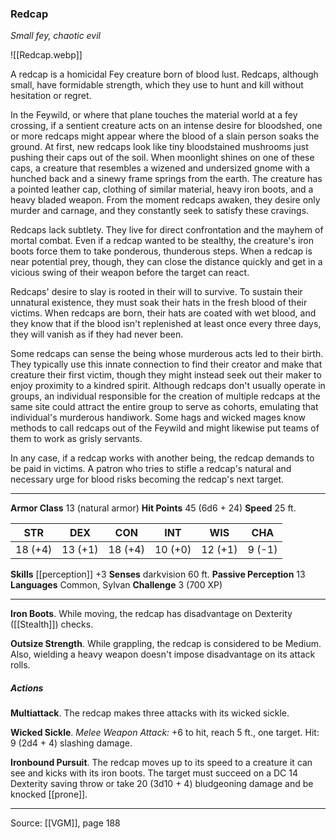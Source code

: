 ### Redcap
_Small fey, chaotic evil_

![[Redcap.webp]]

A redcap is a homicidal Fey creature born of blood lust. Redcaps, although small, have formidable strength, which they use to hunt and kill without hesitation or regret.

In the Feywild, or where that plane touches the material world at a fey crossing, if a sentient creature acts on an intense desire for bloodshed, one or more redcaps might appear where the blood of a slain person soaks the ground. At first, new redcaps look like tiny bloodstained mushrooms just pushing their caps out of the soil. When moonlight shines on one of these caps, a creature that resembles a wizened and undersized gnome with a hunched back and a sinewy frame springs from the earth. The creature has a pointed leather cap, clothing of similar material, heavy iron boots, and a heavy bladed weapon. From the moment redcaps awaken, they desire only murder and carnage, and they constantly seek to satisfy these cravings.

Redcaps lack subtlety. They live for direct confrontation and the mayhem of mortal combat. Even if a redcap wanted to be stealthy, the creature's iron boots force them to take ponderous, thunderous steps. When a redcap is near potential prey, though, they can close the distance quickly and get in a vicious swing of their weapon before the target can react.

Redcaps' desire to slay is rooted in their will to survive. To sustain their unnatural existence, they must soak their hats in the fresh blood of their victims. When redcaps are born, their hats are coated with wet blood, and they know that if the blood isn't replenished at least once every three days, they will vanish as if they had never been.

Some redcaps can sense the being whose murderous acts led to their birth. They typically use this innate connection to find their creator and make that creature their first victim, though they might instead seek out their maker to enjoy proximity to a kindred spirit. Although redcaps don't usually operate in groups, an individual responsible for the creation of multiple redcaps at the same site could attract the entire group to serve as cohorts, emulating that individual's murderous handiwork. Some hags and wicked mages know methods to call redcaps out of the Feywild and might likewise put teams of them to work as grisly servants.

In any case, if a redcap works with another being, the redcap demands to be paid in victims. A patron who tries to stifle a redcap's natural and necessary urge for blood risks becoming the redcap's next target.



---

**Armor Class** 13 (natural armor)
**Hit Points** 45 (6d6 + 24)
**Speed** 25 ft.

| STR     | DEX     | CON     | INT     | WIS     | CHA     |
|---------|---------|---------|---------|---------|---------|
| 18 (+4) | 13 (+1) | 18 (+4) | 10 (+0) | 12 (+1) | 9 (-1) |

**Skills** [[perception]] +3
**Senses** darkvision 60 ft.
**Passive Perception** 13
**Languages** Common, Sylvan
**Challenge** 3 (700 XP)

---

**Iron Boots**. While moving, the redcap has disadvantage on Dexterity ([[Stealth]]) checks.

**Outsize Strength**. While grappling, the redcap is considered to be Medium. Also, wielding a heavy weapon doesn't impose disadvantage on its attack rolls.

##### Actions
**Multiattack**. The redcap makes three attacks with its wicked sickle.

**Wicked Sickle**. _Melee Weapon Attack:_ +6 to hit, reach 5 ft., one target. Hit: 9 (2d4 + 4) slashing damage.

**Ironbound Pursuit**. The redcap moves up to its speed to a creature it can see and kicks with its iron boots. The target must succeed on a DC 14 Dexterity saving throw or take 20 (3d10 + 4) bludgeoning damage and be knocked [[prone]].


---

Source: [[VGM]], page 188
